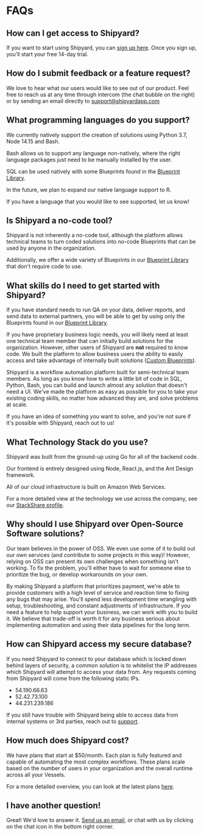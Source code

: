 # FAQs

## How can I get access to Shipyard?

If you want to start using Shipyard, you can [sign up here](https://app.shipyardapp.com/auth/signup?ref=docs-faq). Once you sign up, you'll start your free 14-day trial. 

## How do I submit feedback or a feature request?

We love to hear what our users would like to see out of our product. Feel free to reach us at any time through intercom \(the chat bubble on the right\) or by sending an email directly to [support@shipyardapp.com](mailto:support@shipyardapp.com)

## What programming languages do you support?

We currently natively support the creation of solutions using Python 3.7, Node 14.15 and Bash. 

Bash allows us to support any language non-natively, where the right language packages just need to be manually installed by the user.

SQL can be used natively with some Blueprints found in the [Blueprint Library](reference/blueprint-library.md).

In the future, we plan to expand our native language support to R.

If you have a language that you would like to see supported, let us know!

## Is Shipyard a no-code tool?

Shipyard is not inherently a no-code tool, although the platform allows technical teams to turn coded solutions into no-code Blueprints that can be used by anyone in the organization.

Additionally, we offer a wide variety of Blueprints in our [Blueprint Library](reference/blueprint-library.md) that don't require code to use.

## What skills do I need to get started with Shipyard?

If you have standard needs to run QA on your data, deliver reports, and send data to external partners, you will be able to get by using only the Blueprints found in our [Blueprint Library](reference/blueprint-library.md).

If you have proprietary business logic needs, you will likely need at least one technical team member that can initially build solutions for the organization. However, other users of Shipyard are **not** required to know code. We built the platform to allow business users the ability to easily access and take advantage of internally built solutions \([Custom Blueprints](https://intercom.help/shipyardapp/en/articles/3526186-what-is-a-custom-blueprint)\).

Shipyard is a workflow automation platform built for semi-technical team members. As long as you know how to write a little bit of code in SQL, Python, Bash, you can build and launch almost any solution that doesn't need a UI. We've made the platform as easy as possible for you to take your existing coding skills, no matter how advanced they are, and solve problems at scale.

If you have an idea of something you want to solve, and you're not sure if it's possible with Shipyard, reach out to us!

## What Technology Stack do you use?

Shipyard was built from the ground-up using Go for all of the backend code.

Our frontend is entirely designed using Node, React.js, and the Ant Design framework.

All of our cloud infrastructure is built on Amazon Web Services.

For a more detailed view at the technology we use across the company, see our [StackShare profile](https://stackshare.io/shipyard/shipyard).

## Why should I use Shipyard over Open-Source Software solutions?

Our team believes in the power of OSS. We even use some of it to build out our own services \(and contribute to some projects in this way\)! However, relying on OSS can present its own challenges when something isn't working. To fix the problem, you'll either have to wait for someone else to prioritize the bug, or develop workarounds on your own.

By making Shipyard a platform that prioritizes payment, we're able to provide customers with a high level of service and reaction time to fixing any bugs that may arise. You'll spend less development time wrangling with setup, troubleshooting, and constant adjustments of infrastructure. If you need a feature to help support your business, we can work with you to build it. We believe that trade-off is worth it for any business serious about implementing automation and using their data pipelines for the long term.

## How can Shipyard access my secure database?

If you need Shipyard to connect to your database which is locked down behind layers of security, a common solution is to whitelist the IP addresses which Shipyard will attempt to access your data from. Any requests coming from Shipyard will come from the following static IPs.

* 54.190.66.63
* 52.42.73.100
* 44.231.239.186

If you still have trouble with Shipyard being able to access data from internal systems or 3rd parties, reach out to [support](mailto:support@shipyardapp.com).

## How much does Shipyard cost?

We have plans that start at $50/month. Each plan is fully featured and capable of automating the most complex workflows. These plans scale based on the number of users in your organization and the overall runtime across all your Vessels.

For a more detailed overview, you can look at the latest plans [here](https://www.shipyardapp.com/pricing).

## **I have another question!**

Great! We'd love to answer it. [Send us an email](mailto:support@shipyardapp.com), or chat with us by clicking on the chat icon in the bottom right corner.

